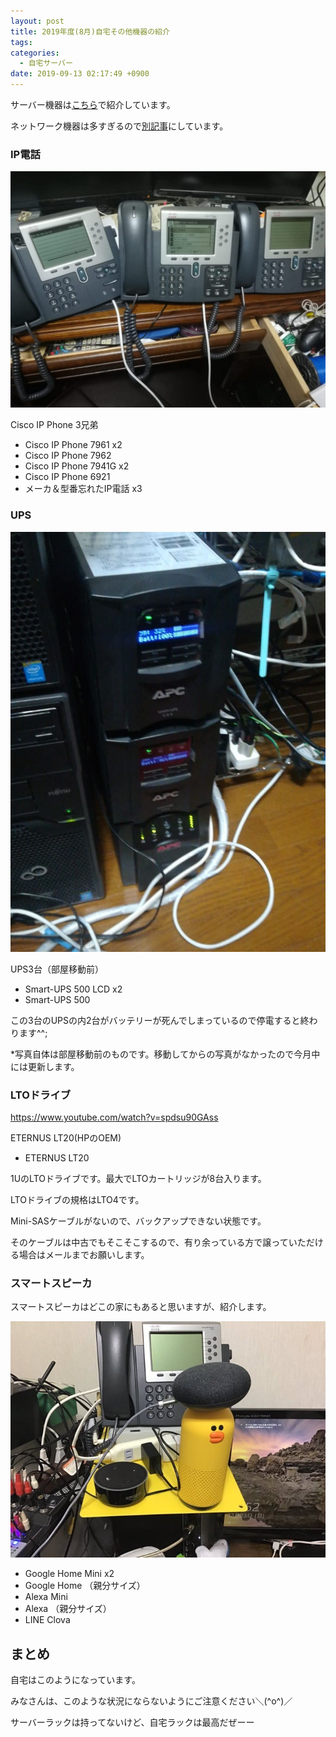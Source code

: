 ```yaml
---
layout: post
title: 2019年度(8月)自宅その他機器の紹介
tags:
categories:
  - 自宅サーバー
date: 2019-09-13 02:17:49 +0900
---
```


サーバー機器は[こちら](https://yoneyannet.com/2019%E5%B9%B4%E5%BA%A68%E6%9C%88%E8%87%AA%E5%AE%85%E3%82%B5%E3%83%BC%E3%83%90%E3%83%BC%E3%81%AE%E7%B4%B9%E4%BB%8B/)で紹介しています。

ネットワーク機器は多すぎるので[別記事](https://yoneyannet.com/2019%E5%B9%B4%E5%BA%A68%E6%9C%88%E8%87%AA%E5%AE%85%E3%83%8D%E3%83%83%E3%83%88%E3%83%AF%E3%83%BC%E3%82%AF%E6%A9%9F%E5%99%A8%E3%81%AE%E7%B4%B9%E4%BB%8B/)にしています。

### IP電話

![](images/server/home/2019/09/ipphone.jpg)

Cisco IP Phone 3兄弟

*   Cisco IP Phone 7961 x2
*   Cisco IP Phone 7962
*   Cisco IP Phone 7941G x2
*   Cisco IP Phone 6921
*   メーカ＆型番忘れたIP電話 x3

### UPS

![](images/server/home/2019/09/UPS.jpg)

UPS3台（部屋移動前）

*   Smart-UPS 500 LCD x2
*   Smart-UPS 500

この3台のUPSの内2台がバッテリーが死んでしまっているので停電すると終わります^^;

*写真自体は部屋移動前のものです。移動してからの写真がなかったので今月中には更新します。

### LTOドライブ

https://www.youtube.com/watch?v=spdsu90GAss

ETERNUS LT20(HPのOEM)

*   ETERNUS LT20

1UのLTOドライブです。最大でLTOカートリッジが8台入ります。

LTOドライブの規格はLTO4です。

Mini-SASケーブルがないので、バックアップできない状態です。

そのケーブルは中古でもそこそこするので、有り余っている方で譲っていただける場合はメールまでお願いします。

### スマートスピーカ

スマートスピーカはどこの家にもあると思いますが、紹介します。

![](images/server/home/2019/09/smartspeaker.jpeg)

*   Google Home Mini x2
*   Google Home （親分サイズ）
*   Alexa Mini
*   Alexa （親分サイズ）
*   LINE Clova

まとめ
---

自宅はこのようになっています。

みなさんは、このような状況にならないようにご注意ください＼(^o^)／

サーバーラックは持ってないけど、自宅ラックは最高だぜーー
